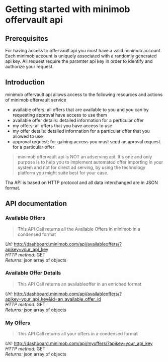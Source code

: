# Getting started with minimob offervault api

## Prerequisites 
For having access to offervault api you must have a valid minimob account. Each minimob account is uniquely associated with a randomly generated api key. All request require the paramter api key in order to identify and authorize your request.

## Introduction
minimob offervault api allows access to the following resources and actions of minimob offervault service
* available offers: all offers that are available to you and you can by requesting approval have access to use them
* available offer details: detailed information for a perticular offer
* my offers: all offers that you have access to use 
* my offer details: detailed information for a particular offer that you allowed to use
* approval request: for gaining access you must send an aproval request for a particular offer

>minimob offervault api is NOT an adserving api. It's one and only purpose is to help you to implement automated offer importing in your system and not for direct ad serving, by using the technology platform you might suite best for your case.

Tha API is based on HTTP protocol and all data interchanged are in JSON format.

## API documentation
### Available Offers
>This API Call returns all the Available Offers in minimob in a condensed format

*Url:* <http://dashboard.minimob.com/api/availableoffers/?apikey=your_api_key>  
*HTTP method:* GET  
*Returns:* json array of objects  

### Available Offer Details
>This API Call returns an availableoffer in an enriched format

*Url:* <http://dashboard.minimob.com/api/availableoffers/?apikey=your_api_key&id=an_available_offer_id>  
*HTTP method:* GET  
*Returns:* json array of objects  


### My Offers
>This API Call returns all your offers in a condensed format

*Url:* <http://dashboard.minimob.com/api/myoffers/?apikey=your_api_key>  
*HTTP method:* GET  
*Returns:* json array of objects  
